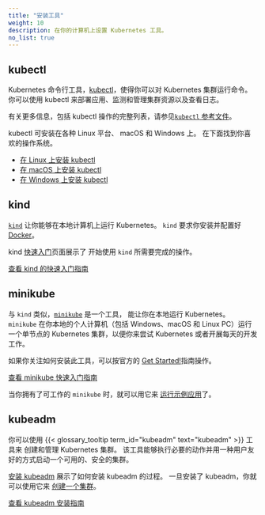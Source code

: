 ```yaml
---
title: "安装工具"
weight: 10
description: 在你的计算机上设置 Kubernetes 工具。
no_list: true
---
```


<!--
title: "Install Tools"
description: Set up Kubernetes tools on your computer.
weight: 10
no_list: true
-->

<!--
## kubectl

The Kubernetes command-line tool, [kubectl](/docs/reference/kubectl/kubectl/), allows
you to run commands against Kubernetes clusters.
You can use kubectl to deploy applications, inspect and manage cluster resources,
and view logs. For more information including a complete list of kubectl operations, see the
[`kubectl` reference documentation](/docs/reference/kubectl/).
-->
## kubectl

Kubernetes 命令行工具，[kubectl](/docs/reference/kubectl/kubectl/)，使得你可以对 Kubernetes 集群运行命令。
你可以使用 kubectl 来部署应用、监测和管理集群资源以及查看日志。

有关更多信息，包括 kubectl 操作的完整列表，请参见[`kubectl` 
参考文件](/zh-cn/docs/reference/kubectl/)。

<!--
kubectl is installable on a variety of Linux platforms, macOS and Windows. 
Find your preferred operating system below.

- [Install kubectl on Linux](/docs/tasks/tools/install-kubectl-linux)
- [Install kubectl on macOS](/docs/tasks/tools/install-kubectl-macos)
- [Install kubectl on Windows](/docs/tasks/tools/install-kubectl-windows)
-->
kubectl 可安装在各种 Linux 平台、 macOS 和 Windows 上。
在下面找到你喜欢的操作系统。

- [在 Linux 上安装 kubectl](/zh-cn/docs/tasks/tools/install-kubectl-linux)
- [在 macOS 上安装 kubectl](/zh-cn/docs/tasks/tools/install-kubectl-macos)
- [在 Windows 上安装 kubectl](/zh-cn/docs/tasks/tools/install-kubectl-windows)

<!--
## kind

[`kind`](https://kind.sigs.k8s.io/docs/) lets you run Kubernetes on
your local computer. This tool requires that you have
[Docker](https://docs.docker.com/get-docker/) installed and configured.

The kind [Quick Start](https://kind.sigs.k8s.io/docs/user/quick-start/) page
shows you what you need to do to get up and running with `kind`.

<a class="btn btn-primary" href="https://kind.sigs.k8s.io/docs/user/quick-start/" role="button" aria-label="View kind Quick Start Guide">View kind Quick Start Guide</a>

-->
## kind

[`kind`](https://kind.sigs.k8s.io/docs/) 让你能够在本地计算机上运行 Kubernetes。
`kind` 要求你安装并配置好 [Docker](https://docs.docker.com/get-docker/)。

kind [快速入门](https://kind.sigs.k8s.io/docs/user/quick-start/)页面展示了
开始使用 `kind` 所需要完成的操作。

<a class="btn btn-primary" href="https://kind.sigs.k8s.io/docs/user/quick-start/"
  role="button" aria-label="查看 kind 的快速入门指南">
查看 kind 的快速入门指南
</a>

<!--
## minikube

Like `kind`, [`minikube`](https://minikube.sigs.k8s.io/) is a tool that lets you run Kubernetes
locally. `minikube` runs a single-node Kubernetes cluster on your personal
computer (including Windows, macOS and Linux PCs) so that you can try out
Kubernetes, or for daily development work.

You can follow the official
[Get Started!](https://minikube.sigs.k8s.io/docs/start/) guide if your focus is
on getting the tool installed.
-->
## minikube

与 `kind` 类似，[`minikube`](https://minikube.sigs.k8s.io/) 是一个工具，
能让你在本地运行 Kubernetes。
`minikube` 在你本地的个人计算机（包括 Windows、macOS 和 Linux PC）运行一个单节点的
Kubernetes 集群，以便你来尝试 Kubernetes 或者开展每天的开发工作。

如果你关注如何安装此工具，可以按官方的
[Get Started!](https://minikube.sigs.k8s.io/docs/start/)指南操作。

<!--
a class="btn btn-primary" href="https://minikube.sigs.k8s.io/docs/start/" role="button" aria-label="View minikube Get Started! Guide">View minikube Get Started! Guide</a>

Once you have `minikube` working, you can use it to
[run a sample application](/docs/tutorials/hello-minikube/).
-->
<a class="btn btn-primary" href="https://minikube.sigs.k8s.io/docs/start/"
  role="button" aria-label="查看 minikube 快速入门指南">
查看 minikube 快速入门指南
</a>

当你拥有了可工作的 `minikube` 时，就可以用它来
[运行示例应用](/zh-cn/docs/tutorials/hello-minikube/)了。

## kubeadm

<!--
You can use the {{< glossary_tooltip term_id="kubeadm" text="kubeadm" >}} tool to create and manage Kubernetes clusters.
It performs the actions necessary to get a minimum viable, secure cluster up and running in a user friendly way.
-->
你可以使用 {{< glossary_tooltip term_id="kubeadm" text="kubeadm" >}} 工具来
创建和管理 Kubernetes 集群。
该工具能够执行必要的动作并用一种用户友好的方式启动一个可用的、安全的集群。

<!--
[Installing kubeadm](/docs/setup/production-environment/tools/kubeadm/install-kubeadm/) shows you how to install kubeadm.
Once installed, you can use it to [create a cluster](/docs/setup/production-environment/tools/kubeadm/create-cluster-kubeadm/).
-->
[安装 kubeadm](/zh-cn/docs/setup/production-environment/tools/kubeadm/install-kubeadm/)
展示了如何安装 kubeadm 的过程。
一旦安装了 kubeadm，你就可以使用它来
[创建一个集群](/zh-cn/docs/setup/production-environment/tools/kubeadm/create-cluster-kubeadm/)。

<!-- a class="btn btn-primary" href="/docs/setup/production-environment/tools/kubeadm/install-kubeadm/" role="button" aria-label="View kubeadm Install Guide">View kubeadm Install Guide</a-->

<a class="btn btn-primary" href="/zh-cn/docs/setup/production-environment/tools/kubeadm/install-kubeadm/"
  role="button" aria-label="查看 kubeadm 安装指南">查看 kubeadm 安装指南</a>

